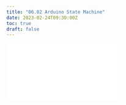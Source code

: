 ```yaml
---
title: "06.02 Arduino State Machine"
date: 2023-02-24T09:30:00Z
toc: true
draft: false
---
```


![Link to included file content](../../../../arduino/arduino-state-machine.md)
